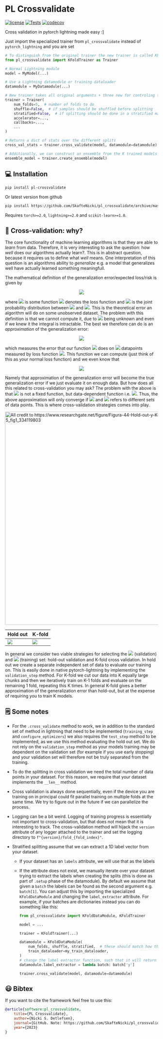 # PL Crossvalidate
[![license](https://img.shields.io/badge/License-Apache%202.0-blue.svg)](https://github.com/SkafteNicki/pl_crossvalidate/blob/master/LICENSE)
[![Tests](https://github.com/SkafteNicki/pl_crossvalidate/actions/workflows/tests.yaml/badge.svg)](https://github.com/SkafteNicki/pl_crossvalidate/blob/master/.github/workflows/tests.yaml)
[![codecov](https://codecov.io/gh/SkafteNicki/pl_crossvalidate/branch/master/graph/badge.svg)](https://codecov.io/gh/SkafteNicki/pl_crossvalidate)

Cross validation in pytorch lightning made easy :]

Just import the specialized trainer from `pl_crossvalidate` instead of `pytorch_lightning` and you are set
```python
# To distinguish from the original trainer the new trainer is called KFoldTrainer by default
from pl_crossvalidate import KFoldTrainer as Trainer

# Normal Lightning module
model = MyModel(...)

# Use a Lightning datamodule or training dataloader
datamodule = MyDatamodule(...)

# New trainer takes all original arguments + three new for controling the cross validation
trainer = Trainer(
    num_folds=5,  # number of folds to do
    shuffle=False,  # if samples should be shuffled before splitting
    stratified=False,  # if splitting should be done in a stratified manner
    accelerator=...,
    callbacks=...,
    ...
)

# Returns a dict of stats over the different splits
cross_val_stats = trainer.cross_validate(model, datamodule=datamodule)

# Additionally, we can construct an ensemble from the K trained models
ensemble_model = trainer.create_ensemble(model)
```

## 💻 Installation

```bash
pip install pl-crossvalidate
```

Or latest version from github

```bash
pip install https://github.com/SkafteNicki/pl_crossvalidate/archive/master.zip
```

Requires `torch>=2.0`, `lightning>=2.0` and `scikit-learn>=1.0`.

## 🤔 Cross-validation: why?

The core functionality of machine learning algorithms is that they are able to *learn* from data. Therefore, it is very
interesting to ask the question: how *well* does our algorithms actually learn?. This is in abstract question, because
it requires us to define what *well* means. One interpretation of this question is an algorithms ability to
*generalize* e.g. a model that generalizes well have actually learned something meaningfull.

The mathematical definition of the generalization error/expected loss/risk is given by
<p align="center">
<img src="https://render.githubusercontent.com/render/math?math=I[{\color{blue}f}] = \int_{X \times Y} {\color{green}V}({\color{blue}f}(x), y) {\color{red}p}(x, y) dx dy">
</p>

where <img src="https://render.githubusercontent.com/render/math?math={\color{blue}f}"> is some function
<img src="https://render.githubusercontent.com/render/math?math={\color{blue}f}: X \rightarrow Y, {\color{green}V}">
denotes the loss function and <img src="https://render.githubusercontent.com/render/math?math={\color{red}p}(x,y)"> is
the joint probability distribution between <img src="https://render.githubusercontent.com/render/math?math=x"> and
<img src="https://render.githubusercontent.com/render/math?math=y">. This is the theoretical error an algorithm will do
on some unobserved dataset. The problem with this definition is that we cannot compute it, due to
<img src="https://render.githubusercontent.com/render/math?math={\color{red}p}"> being unknown and even if we knew it
the integral is intractable. The best we therefore can do is an *approximation* of the generalization error:

<p align="center">
<img src="https://render.githubusercontent.com/render/math?math=I_{\color{cyan}n}[{\color{blue}f}] = \frac{1}{{\color{cyan}n}} \sum_{i=1}^{{\color{cyan}n}} {\color{green}V}({\color{blue}f}(x_i), y_i)">
</p>

which measures the error that our function <img src="https://render.githubusercontent.com/render/math?math={\color{blue}f}">
does on <img src="https://render.githubusercontent.com/render/math?math={\color{cyan}n}"> datapoints measured by loss
function <img src="https://render.githubusercontent.com/render/math?math={\color{green}V}">. This function we can
compute (just think of this as your normal loss function) and we even know that

<p align="center">
<img src="https://render.githubusercontent.com/render/math?math=\lim_{n \rightarrow \infty} I[{\color{blue}f}] - I_{\color{cyan}n}[{\color{blue}f}] = 0">
</p>

Namely that approximation of the generalization error will become the true generalization error if we just evaluate it
on enough data. But how does all this related to cross-validation you may ask? The problem with the above is that
<img src="https://render.githubusercontent.com/render/math?math={\color{blue}f}"> is not a fixed function, but
data-dependent function i.e. <img src="https://render.githubusercontent.com/render/math?math={\color{blue}f_{\color{magenta}m}}">.
Thus, the above approximation will only converge if <img src="https://render.githubusercontent.com/render/math?math=\color{cyan}n">
and <img src="https://render.githubusercontent.com/render/math?math=\color{magenta}m"> refers to different sets of
data points. This is where cross-validation strategies comes into play.

<img src="crossval_types.jpg" width="700" title="All credit to https://www.researchgate.net/figure/Figura-44-Hold-out-y-K-fold-cross-validation-5_fig1_334119803">

<center>

| Hold out | K-fold |
|----------|--------|
| <img src="https://render.githubusercontent.com/render/math?math=I[{\color{blue}f_{\color{magenta}m}}] \approx I_{\mathcal{D}_{test}}[{\color{blue}f_{\color{magenta}m}}] \quad \quad \quad \quad"> | <img src="https://render.githubusercontent.com/render/math?math=I[{\color{blue}f_{\color{magenta}m}}] \approx \sum_{k=1}^K \dfrac{\|\mathcal{D}_k\|}{N} I_{\mathcal{D}_k}[{\color{blue}f_{\color{magenta}m}}]">

</center>

In general we consider two viable strategies for selecting the
<img src="https://render.githubusercontent.com/render/math?math=\color{cyan}n"> (validation) and
<img src="https://render.githubusercontent.com/render/math?math=\color{magenta}m"> (training) set: hold-out validation
and K-fold cross validation. In hold out we create a separate independent set of data to evaluate our training on. This
is easily done in native pytorch-lightning by implementing the `validation_step` method. For K-fold we cut our data
into K equally large chunks and then we iteratively train on K-1 folds and evaluate on the remaining 1 fold, repeating
this K times. In general K-fold gives a better approximation of the generalization error than hold-out, but at the
expense of requiring you to train K models.

## 🗒️ Some notes

* For the `.cross_validate` method to work, we in addition to the standard set of method in lightning that need
    to be implemented (`training_step` and `configure_optimizers`) we also requires the `test_step` method to be
    implemented, as we use this method evaluating the hold out set. We do not rely on the `validation_step` method
    as your models training may be dependent on the validation set (for example if you use early stopping) and your
    validation set will therefore not be truly separated from the training.

* To do the splitting in cross validation we need the total number of data points in your dataset. For this reason,
    we require that your dataset implements the `__len__` method.

* Cross validation is always done sequentially, even if the device you are training on in principal could
    fit parallel training on multiple folds at the same time. We try to figure out in the future if we can
    parallelize the process.

* Logging can be a bit weird. Logging of training progress is essentially not important to cross-validation,
    but that does not mean that it is interesting to track. The cross-validation method will hijack the `version`
    attribute of any logger attached to the trainer and set the logging directory to `f"{version}/fold_{fold_index}"`.

* Stratified splitting assume that we can extract a 1D label vector from your dataset.

    * If your dataset has an `labels` attribute, we will use that as the labels
    * If the attribute does not exist, we manually iterate over your dataset trying to extract the labels when creating
        the splits (this is done as part of `.setup` phase of the datamodule). By default we assume that given a `batch`
        the labels can be found as the second argument e.g. `batch[1]`. You can adjust this by importing the specialized
        `KFoldDataModule` and changing the `label_extractor` attribute. For example, if your batches are dictionaries
        instead you can do something like this:

        ```python
        from pl_crossvalidate import KFoldDataModule, KFoldTrainer

        model = ...

        trainer = KFoldTrainer(...)

        datamodule = KFoldDataModule(
            num_folds, shuffle, stratified,  # these should match how the trainer is initialized
            train_dataloader=my_train_dataloader,
        )
        # change the label extractor function, such that it will return the labels for a given batch
        datamodule.label_extractor = lambda batch: batch['y']

        trainer.cross_validate(model, datamodule=datamodule)
        ```

## 😃 Bibtex

If you want to cite the framework feel free to use this:

```bibtex
@article{software:pl_crossvalidate,
    title={PL Crossvalidate},
    author={Nicki S. Detlefsen},
    journal={GitHub. Note: https://github.com/SkafteNicki/pl_crossvalidate},
    year={2023}
}
```
